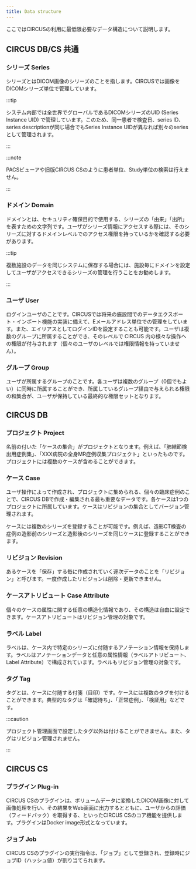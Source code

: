 ```yaml
---
title: Data structure
---
```


ここではCIRCUSの利用に最低限必要なデータ構造について説明します。

## CIRCUS DB/CS 共通

### シリーズ Series

シリーズとはDICOM画像のシリーズのことを指します。CIRCUSでは画像をDICOMシリーズ単位で管理しています。


:::tip

システム内部では全世界でグローバルであるDICOMシリーズのUID (Series Instance UID) で管理しています。このため、同一患者で検査日、series ID、series descriptionが同じ場合でもSeries Instance UIDが異なれば別々のseriesとして管理されます。

:::

:::note

PACSビューアや旧版CIRCUS CSのように患者単位、Study単位の検索は行えません。

:::


### ドメイン Domain

ドメインとは、セキュリティ確保目的で使用する、シリーズの「由来」「出所」を表すための文字列です。ユーザがシリーズ情報にアクセスする際には、そのシリーズに対するドメインレベルでのアクセス権限を持っているかを確認する必要があります。

:::tip

複数施設のデータを同じシステムに保存する場合には、施設毎にドメインを設定してユーザがアクセスできるシリーズの管理を行うことをお勧めします。

:::

### ユーザ User

ログインユーザのことです。CIRCUSでは将来の施設間でのデータエクスポート・インポート機能の実装に備えて、Eメールアドレス単位での管理をしています。また、エイリアスとしてログインIDを設定することも可能です。ユーザは複数のグループに所属することができ、そのレベルで CIRCUS 内の様々な操作への権限が付与されます（個々のユーザのレベルでは権限情報を持っていません）。

### グループ Group

ユーザが所属するグループのことです。各ユーザは複数のグループ（0個でもよい）に同時に所属することができ、所属しているグループ経由で与えられる権限の和集合が、ユーザが保持している最終的な権限セットとなります。


## CIRCUS DB

### プロジェクト Project

名前の付いた「ケースの集合」がプロジェクトとなります。例えば、「肺結節検出用症例集」、「XXX病院の全身MR症例収集プロジェクト」といったものです。プロジェクトには複数のケースが含めることができます。

### ケース Case

ユーザ操作によって作成され、プロジェクトに集められる、個々の臨床症例のことで、CIRCUS DBで作成・編集される最も重要なデータです。各ケースは1つのプロジェクトに所属しています。ケースはリビジョンの集合としてバージョン管理されます。

ケースには複数のシリーズを登録することが可能です。例えば、造影CT検査の症例の造影前のシリーズと造影後のシリーズを同じケースに登録することができます。


### リビジョン Revision

あるケースを「保存」する毎に作成されていく逐次データのことを「リビジョン」と呼びます。一度作成したリビジョンは削除・更新できません。

### ケースアトリビュート Case Attribute

個々のケースの属性に関する任意の構造化情報であり、その構造は自由に設定できます。ケースアトリビュートはリビジョン管理の対象です。

### ラベル Label

ラベルは、ケース内で特定のシリーズに付随するアノテーション情報を保持します。ラベルはアノテーションデータと任意の属性情報（ラベルアトリビュート、Label Attribute）で構成されています。ラベルもリビジョン管理の対象です。

### タグ Tag

タグとは、ケースに付随する付箋（目印）です。ケースには複数のタグを付けることができます。典型的なタグは「確認待ち」、「正常症例」、「検証用」などです。

:::caution

プロジェクト管理画面で設定したタグ以外は付けることができません。また、タグはリビジョン管理されません。

:::


## CIRCUS CS

### プラグイン Plug-in

CIRCUS CSのプラグインは、ボリュームデータに変換したDICOM画像に対して画像処理を行い、その結果をWeb画面に出力するとともに、ユーザからの評価（フィードバック）を取得する、といったCIRCUS CSのコア機能を提供します。プラグインはDocker image形式となっています。


### ジョブ Job

CIRCUS CSのプラグインの実行指令は、「ジョブ」として登録され、登録時にジョブID（ハッシュ値）が割り当てられます。

